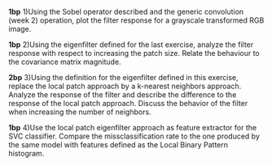 **1bp** 1)Using the Sobel operator described and the generic convolution (week 2) operation, plot the filter response for a grayscale transformed RGB image.

**1bp** 2)Using the eigenfilter defined for the last exercise, analyze the filter response with respect to increasing the patch size. Relate the behaviour to the covariance matrix magnitude.

**2bp** 3)Using the definition for the eigenfilter defined in this exercise, replace the local patch approach by a k-nearest neighbors approach. Analyze the response of the filter and describe the difference to the response of the local patch approach. Discuss the behavior of the filter when increasing the number of neighbors.

**1bp** 4)Use the local patch eigenfilter approach as feature extractor for the SVC classifier. Compare the missclassification rate to the one produced by the same model with features defined as the Local Binary Pattern histogram.
